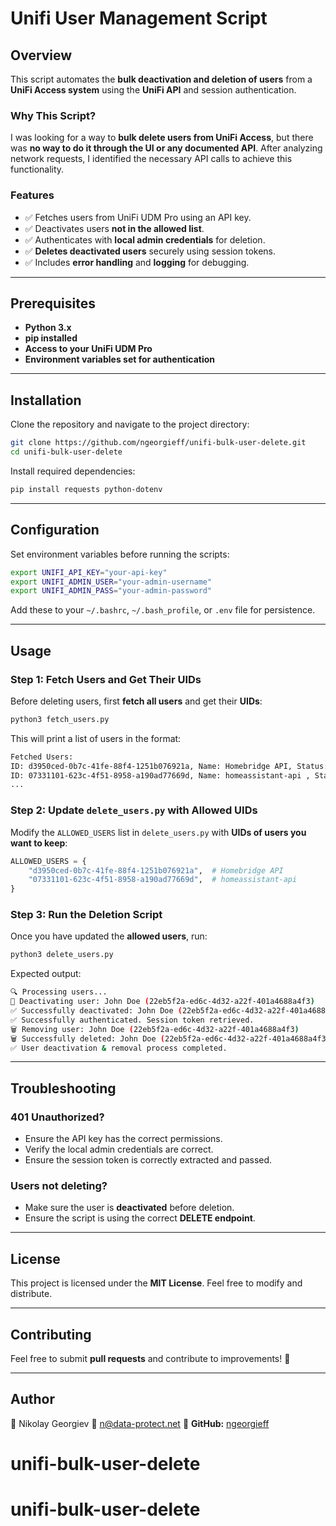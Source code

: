 # Unifi User Management Script

## Overview
This script automates the **bulk deactivation and deletion of users** from a **UniFi Access system** using the **UniFi API** and session authentication.

### Why This Script?
I was looking for a way to **bulk delete users from UniFi Access**, but there was **no way to do it through the UI or any documented API**. After analyzing network requests, I identified the necessary API calls to achieve this functionality.

### Features
- ✅ Fetches users from UniFi UDM Pro using an API key.
- ✅ Deactivates users **not in the allowed list**.
- ✅ Authenticates with **local admin credentials** for deletion.
- ✅ **Deletes deactivated users** securely using session tokens.
- ✅ Includes **error handling** and **logging** for debugging.

---

## Prerequisites
- **Python 3.x**
- **pip installed**
- **Access to your UniFi UDM Pro**
- **Environment variables set for authentication**

---

## Installation
Clone the repository and navigate to the project directory:
```bash
git clone https://github.com/ngeorgieff/unifi-bulk-user-delete.git
cd unifi-bulk-user-delete
```

Install required dependencies:
```bash
pip install requests python-dotenv
```

---

## Configuration
Set environment variables before running the scripts:

```bash
export UNIFI_API_KEY="your-api-key"
export UNIFI_ADMIN_USER="your-admin-username"
export UNIFI_ADMIN_PASS="your-admin-password"
```

Add these to your `~/.bashrc`, `~/.bash_profile`, or `.env` file for persistence.

---

## Usage

### Step 1: Fetch Users and Get Their UIDs
Before deleting users, first **fetch all users** and get their **UIDs**:

```bash
python3 fetch_users.py
```

This will print a list of users in the format:

```bash
Fetched Users:
ID: d3950ced-0b7c-41fe-88f4-1251b076921a, Name: Homebridge API, Status: ACTIVE
ID: 07331101-623c-4f51-8958-a190ad77669d, Name: homeassistant-api , Status: ACTIVE
...
```

### Step 2: Update `delete_users.py` with Allowed UIDs
Modify the `ALLOWED_USERS` list in `delete_users.py` with **UIDs of users you want to keep**:

```python
ALLOWED_USERS = {
    "d3950ced-0b7c-41fe-88f4-1251b076921a",  # Homebridge API
    "07331101-623c-4f51-8958-a190ad77669d",  # homeassistant-api
}
```

### Step 3: Run the Deletion Script
Once you have updated the **allowed users**, run:

```bash
python3 delete_users.py
```

Expected output:
```bash
🔍 Processing users...
🚨 Deactivating user: John Doe (22eb5f2a-ed6c-4d32-a22f-401a4688a4f3)
✅ Successfully deactivated: John Doe (22eb5f2a-ed6c-4d32-a22f-401a4688a4f3)
✅ Successfully authenticated. Session token retrieved.
🗑️ Removing user: John Doe (22eb5f2a-ed6c-4d32-a22f-401a4688a4f3)
🗑️ Successfully deleted: John Doe (22eb5f2a-ed6c-4d32-a22f-401a4688a4f3)
✅ User deactivation & removal process completed.
```

---

## Troubleshooting

### **401 Unauthorized?**
- Ensure the API key has the correct permissions.
- Verify the local admin credentials are correct.
- Ensure the session token is correctly extracted and passed.

### **Users not deleting?**
- Make sure the user is **deactivated** before deletion.
- Ensure the script is using the correct **DELETE endpoint**.

---

## License
This project is licensed under the **MIT License**. Feel free to modify and distribute.

---

## Contributing
Feel free to submit **pull requests** and contribute to improvements! 🚀

---

## Author
👤 Nikolay Georgiev
📧 n@data-protect.net
📌 **GitHub:** [ngeorgieff](https://github.com/ngeorgieff)
# unifi-bulk-user-delete
# unifi-bulk-user-delete
